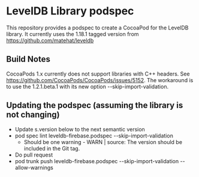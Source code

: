 # LevelDB Library podspec

This repository provides a podspec to create a CocoaPod for the LevelDB library.
It currently uses the 1.18.1 tagged version from https://github.com/matehat/leveldb 

## Build Notes

CocoaPods 1.x currently does not support libraries with C++ headers. See
https://github.com/CocoaPods/CocoaPods/issues/5152. The workaround is to use
the 1.2.1.beta.1 with its new option --skip-import-validation.

## Updating the podspec (assuming the library is not changing)

  * Update s.version below to the next semantic version
  * pod spec lint leveldb-firebase.podspec --skip-import-validation
    * Should be one warning - WARN  | source: The version should be included in the Git tag.
  * Do pull request
  * pod trunk push leveldb-firebase.podspec --skip-import-validation  --allow-warnings
